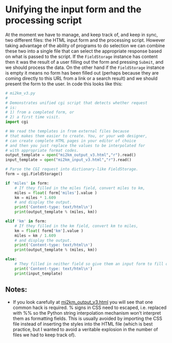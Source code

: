 # Unifying the input form and the processing script

At the moment we have to manage, and keep track of, and keep in sync,
two different files: the HTML input form and the processing script.
However taking advantage of the ability of programs to do selection we
can combine these two into a single file that can select the appropriate
response based on what is passed to the script. If the `FieldStorage`
instance has content then it was the result of a user filling out the
form and pressing `Submit`, and we should process the data. On the other
hand if the `FieldStorage` instance is empty it means no form has been
filled out (perhaps because they are coming directly to this URL from a
link or a search result) and we should present the form to the user. In
code this looks like this:

``` python
# mi2km_v3.py
#
# Demonstrates unified cgi script that detects whether request
# is:
# 1) from a completed form, or
# 2) a first time visit.
import cgi

# We read the templates in from external files because
# that makes them easier to create. You, or your web designer,
# can create complete HTML pages in your editor of choice
# and then you just replace the values to be interpolated for
# with appropriate format codes.
output_template = open("mi2km_output_v3.html","r").read()
input_template = open("mi2km_input_v3.html","r").read()

# Parse the CGI request into dictionary-like FieldStorage.
form = cgi.FieldStorage()

if 'miles' in form:
    # If they filled in the miles field, convert miles to km,
    miles = float( form['miles'].value )
    km = miles * 1.609
    # and display the output.
    print('Content-type: text/html\n')
    print(output_template % (miles, km))

elif 'km' in form:
    # If they filled in the km field, convert km to miles,
    km = float( form['km'].value )
    miles = km / 1.609
    # and display the output.
    print('Content-type: text/html\n')
    print(output_template % (miles, km))

else:
    # They filled in neither field so give them an input form to fill out.
    print('Content-type: text/html\n')
    print(input_template)
```

## Notes:

-   If you look carefully at
    [mi2km_output_v3.html](mi2km_output_v3.md) you will see that one
    common hack is required. % signs in CSS need to escaped, i.e.
    replaced with %% so the Python string interpolation mechanism won’t
    interpret them as formatting fields. This is usually avoided by
    importing the CSS file instead of inserting the styles into the HTML
    file (which is best practice, but I wanted to avoid a veritable
    explosion in the number of files we had to keep track of).
